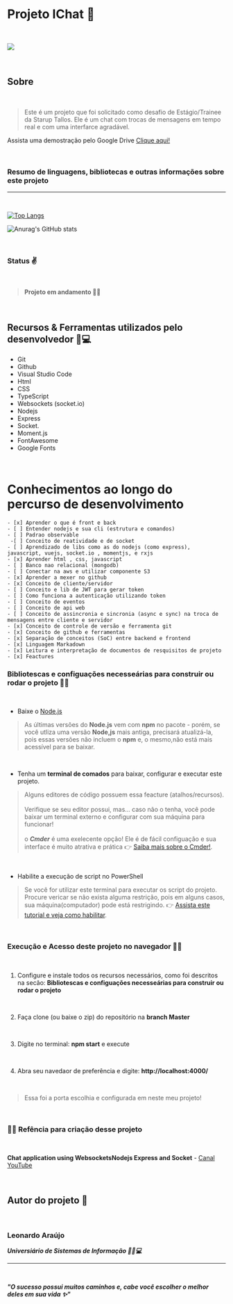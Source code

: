 <h1>Projeto IChat 💬 </h1>

<br>

![](https://i.imgur.com/gHgOqst.png)

<br>

## Sobre

<br>

> Este é um projeto que foi solicitado como desafio de Estágio/Trainee da Starup Tallos. Ele é um chat com trocas de mensagens em tempo real e com uma interfarce agradável. 

Assista uma demostração pelo Google Drive [Clique aqui!](https://drive.google.com/file/d/1B6I649s-Vo_NCCgOttMv7pb9gktH_IRF/view?usp=sharing)

<br>

### Resumo de linguagens, bibliotecas e outras informações sobre este projeto
<hr><br>

<div></div>


[![Top Langs](https://github-readme-stats.vercel.app/api/top-langs/?username=araujoleonardo310&layout=compact)](https://github.com/anuraghazra/github-readme-stats)


![Anurag's GitHub stats](https://github-readme-stats.vercel.app/api?username=araujoleonardo310&show_icons=true&theme=dark)







<br>

### Status ✌️

<br>

> **Projeto em andamento 🚧❌**

<br>

## Recursos & Ferramentas utilizados pelo desenvolvedor 🐧💻


* Git<br>
* Github<br>
* Visual Studio Code<br>
* Html<br>
* CSS<br>
* TypeScript<br>
* Websockets (socket.io) 
* Nodejs<br>
* Express<br>
* Socket.<br>
* Moment.js<br>
* FontAwesome<br>
* Google Fonts
<br>

# Conhecimentos ao longo do percurso de desenvolvimento

    - [x] Aprender o que é front e back 
    - [ ] Entender nodejs e sua cli (estrutura e comandos)
    - [ ] Padrao observable
     -[ ] Conceito de reatividade e de socket
    - [ ] Aprendizado de libs como as do nodejs (como express), javascript, vuejs, socket.io , momentjs, e rxjs
    - [x] Aprender html , css, javascript
    - [ ] Banco nao relacional (mongodb)
    - [ ] Conectar na aws e utilizar componente S3
    - [x] Aprender a mexer no github
    - [x] Conceito de cliente/servidor
    - [ ] Conceito e lib de JWT para gerar token
    - [ ] Como funciona a autenticação utilizando token
    - [ ] Conceito de eventos
    - [ ] Conceito de api web
    - [ ] Conceito de assincronia e sincronia (async e sync) na troca de mensagens entre cliente e servidor
    - [x] Conceito de controle de versão e ferramenta git
    - [x] Conceito de github e ferramentas
    - [x] Separação de conceitos (SoC) entre backend e frontend
    - [x] Linguagem Markadown
    - [x] Leitura e interpretação de documentos de resquisitos de projeto
    - [x] Feactures 
    


### Bibliotescas e configuações necesseárias para construir ou rodar o projeto 🙋‍♂️

<br>

- Baixe o [Node.js](https://nodejs.org/en/download/) 

> As últimas versões do **Node.js** vem com **npm** no pacote - porém, se você utliza uma versão **Node,js** mais antiga, precisará atualizá-la, pois essas versões não incluem o **npm** e, o mesmo,não está mais acessível para se baixar.

<br>

- Tenha um **terminal de comados** para baixar, configurar e executar este projeto. 

> Alguns editores de código possuem essa feacture (atalhos/recursos). <br><br>Verifique se seu editor possui, mas... caso não o tenha, você pode baixar um terminal externo e configurar com sua máquina para funcionar! <br><br> o ***Cmder*** é uma exelecente opção! Ele é de fácil configuação e sua interface é muito atrativa e prática 👉 [Saiba mais sobre o Cmder!](https://cmder.net/). 

<br>

- Habilite a execução de script no PowerShell 

> Se você for utilizar este terminal para executar os script do projeto. Procure vericar se não exista alguma restrição, pois em alguns casos, sua máquina(computador) pode está restrigindo. 👉 [Assista este tutorial e veja como habilitar](https://www.youtube.com/watch?v=J30n3lMyvbY&list=PL0v4Sy7duFNNrFOvNYzvBR2Zbz12GlCFQ&index=1). 

<br>

### **Execução** e **Acesso** deste projeto no navegador 🚀🌐

<br>

1. Configure e instale todos os recursos necessários, como foi descritos na secão: __Bibliotescas e configuações necesseárias para construir ou rodar o projeto__

<br>

2. Faça clone (ou baixe o zip) do repositório na **branch Master** 

<br>

3. Digite no terminal: **npm start** e execute 

<br>

4. Abra seu navedaor de preferência e digite: **http://localhost:4000/**

<br>

> Essa foi a porta escolhia e configurada em neste meu projeto!

<br>


### 🐧🖖 Refência para criação desse projeto

<br>

__Chat application using WebsocketsNodejs Express and Socket__ - [ Canal YouTube](https://youtube.com/playlist?list=PLdHg5T0SNpN09AlLBAYahKZUrAWsIL7No)

<br>

## Autor do projeto 👊

<br>

### Leonardo Araújo <br>
***Universiário  de Sistemas de Informação 🧑‍🎓💻***
<hr>

<br>

***"O sucesso possui muitos caminhos e, cabe você escolher o melhor deles em sua vida ✨"*** 

